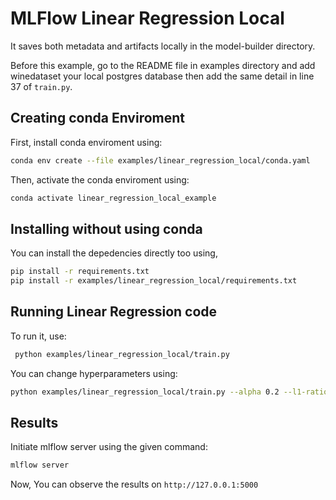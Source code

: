 # MLFlow Linear Regression Local

It saves both metadata and artifacts locally in the model-builder directory.

Before this example, go to the README file in examples directory and add winedataset your local postgres database then add the same detail in line 37 of `train.py`.

## Creating conda Enviroment

First, install conda enviroment using:

```bash
conda env create --file examples/linear_regression_local/conda.yaml
```

Then, activate the conda enviroment using:

```bash
conda activate linear_regression_local_example
```

## Installing without using conda

You can install the depedencies directly too using,

```bash
pip install -r requirements.txt
pip install -r examples/linear_regression_local/requirements.txt
```


## Running Linear Regression code

To run it, use:

```bash
 python examples/linear_regression_local/train.py
```

You can change hyperparameters using:

```bash
python examples/linear_regression_local/train.py --alpha 0.2 --l1-ratio 0.8
```

## Results

Initiate mlflow server using the given command:

```bash
mlflow server
```

Now, You can observe the results on `http://127.0.0.1:5000`
